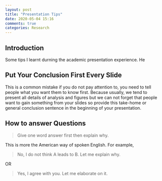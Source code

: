 ```yaml
---
layout: post
title: "Presentation Tips"
date: 2020-05-04 15:16
comments: true
categories: Research
---
```


## Introduction

Some tips I learnt durning the academic presentation experience. He

## Put Your Conclusion First Every Slide 

This is a common mistake if you do not pay attention to, you need to tell people what you want them to know first. Because usually, we tend to present all details of analysis and figures but we can not forget that people want to gain something from your slides so provide this take-home or general conclusion sentence in the beginning of your presentation.

## How to answer Questions

> Give one word answer first then explain why.

This is more the American way of spoken English. For example,

> No, I do not think A leads to B. Let me explain why.

OR

> Yes, I agree with you. Let me elaborate on it.